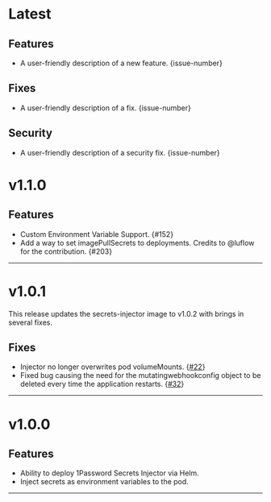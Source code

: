 [//]: # (START/LATEST)
# Latest

## Features
* A user-friendly description of a new feature. {issue-number}

## Fixes
* A user-friendly description of a fix. {issue-number}

## Security
* A user-friendly description of a security fix. {issue-number}

[//]: # (START/v1.1.0)
# v1.1.0

## Features
* Custom Environment Variable Support. {#152}
* Add a way to set imagePullSecrets to deployments. Credits to @luflow for the contribution. {#203}

---

[//]: # (START/v1.0.1)
# v1.0.1

This release updates the secrets-injector image to v1.0.2 with brings in several fixes.

## Fixes
* Injector no longer overwrites pod volumeMounts. {[#22](https://github.com/1Password/kubernetes-secrets-injector/issues/22)} 
* Fixed bug causing the need for the mutatingwebhookconfig object to be deleted every time the application restarts. {[#32](https://github.com/1Password/kubernetes-secrets-injector/issues/32)}

---

[//]: # (START/v1.0.0)
# v1.0.0

## Features
* Ability to deploy 1Password Secrets Injector via Helm.
* Inject secrets as environment variables to the pod.

---


